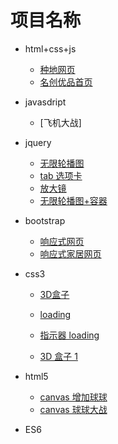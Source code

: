 # 项目名称

- html+css+js
  - [种地网页](https://maojiaofang.github.io/zd/index.html)
  - [名创优品首页](https://maojiaofang.github.io/mingc/index.html)
- javasdript
  - [飞机大战]
- jquery
  - [无限轮播图](https://maojiaofang.github.io/wxlbt/index.html)
  - [tab 选项卡](https://maojiaofang.github.io/tab/index.html)
  - [放大镜](https://maojiaofang.github.io/fdj/index.html)
  - [无限轮播图+容器](https://maojiaofang.github.io/lbt/index.html)
- bootstrap
  - [响应式网页](https://maojiaofang.github.io/bts/index.html)
  - [响应式家居网页](https://maojiaofang.github.io/jiaju/index.html)
- css3

  - [3D盒子](https://maojiaofang.github.io/sd1/index.html)

  - [loading](https://maojiaofang.github.io/loading/loader-1.html)
  - [指示器 loading](https://maojiaofang.github.io/jd/index.html)
  - [3D 盒子 1](https://maojiaofang.github.io/css3d1/index.html)

- html5
  - [canvas 增加球球](https://maojiaofang.github.io/canvas/index.html)
  - [canvas 球球大战](https://maojiaofang.github.io/canvasball/index.html)
- ES6

